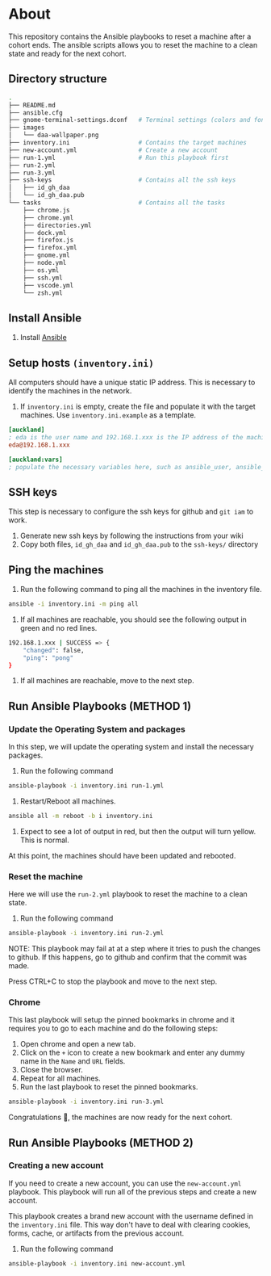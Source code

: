 # About

This repository contains the Ansible playbooks to reset a machine after a cohort ends.
The ansible scripts allows you to reset the machine to a clean state and ready for the next cohort.

## Directory structure

```sh
.
├── README.md
├── ansible.cfg
├── gnome-terminal-settings.dconf   # Terminal settings (colors and fonts)
├── images
│   └── daa-wallpaper.png
├── inventory.ini                   # Contains the target machines
├── new-account.yml                 # Create a new account
├── run-1.yml                       # Run this playbook first
├── run-2.yml
├── run-3.yml
├── ssh-keys                        # Contains all the ssh keys
│   ├── id_gh_daa
│   └── id_gh_daa.pub
└── tasks                           # Contains all the tasks
    ├── chrome.js
    ├── chrome.yml
    ├── directories.yml
    ├── dock.yml
    ├── firefox.js
    ├── firefox.yml
    ├── gnome.yml
    ├── node.yml
    ├── os.yml
    ├── ssh.yml
    ├── vscode.yml
    └── zsh.yml
```

## Install Ansible

1. Install [Ansible](https://docs.ansible.com/ansible/latest/installation_guide/intro_installation.html)

## Setup hosts `(inventory.ini)`

All computers should have a unique static IP address. This is necessary to
identify the machines in the network.

1. If `inventory.ini` is empty, create the file and populate it with the target machines. Use `inventory.ini.example` as a template.

```ini
[auckland]
; eda is the user name and 192.168.1.xxx is the IP address of the machine, where xxx is the unique number for the machine.
eda@192.168.1.xxx

[auckland:vars]
; populate the necessary variables here, such as ansible_user, ansible_ssh_pass, etc.
```

## SSH keys

This step is necessary to configure the ssh keys for github and `git iam` to work.

1. Generate new ssh keys by following the instructions from your wiki
2. Copy both files, `id_gh_daa` and `id_gh_daa.pub` to the `ssh-keys/` directory

## Ping the machines

1. Run the following command to ping all the machines in the inventory file.

```sh
ansible -i inventory.ini -m ping all
```

1. If all machines are reachable, you should see the following output in green
   and no red lines.

```sh
192.168.1.xxx | SUCCESS => {
    "changed": false,
    "ping": "pong"
}
```

1. If all machines are reachable, move to the next step.

## Run Ansible Playbooks (METHOD 1)

### Update the Operating System and packages

In this step, we will update the operating system and install the necessary packages.

1. Run the following command

```sh
ansible-playbook -i inventory.ini run-1.yml
```

1. Restart/Reboot all machines.

```sh
ansible all -m reboot -b i inventory.ini
```

1. Expect to see a lot of output in red, but then the output will turn yellow.
   This is normal.

At this point, the machines should have been updated and rebooted.

### Reset the machine

Here we will use the `run-2.yml` playbook to reset the machine to a clean state.

1. Run the following command

```sh
ansible-playbook -i inventory.ini run-2.yml
```

NOTE: This playbook may fail at at a step where it tries to push the changes
to github. If this happens, go to github and confirm that the commit was made.

Press CTRL+C to stop the playbook and move to the next step.

### Chrome

This last playbook will setup the pinned bookmarks in chrome and it requires
you to go to each machine and do the following steps:

1. Open chrome and open a new tab.
1. Click on the `+` icon to create a new bookmark and enter any dummy name in
   the `Name` and `URL` fields.
1. Close the browser.
1. Repeat for all machines.
1. Run the last playbook to reset the pinned bookmarks.

```sh
ansible-playbook -i inventory.ini run-3.yml
```

Congratulations 🎉, the machines are now ready for the next cohort.

## Run Ansible Playbooks (METHOD 2)

### Creating a new account

If you need to create a new account, you can use the `new-account.yml` playbook.
This playbook will run all of the previous steps and create a new account.

This playbook creates a brand new account with the username defined in the
`inventory.ini` file. This way don't have to deal with clearing cookies, forms,
cache, or artifacts from the previous account.

1. Run the following command

```sh
ansible-playbook -i inventory.ini new-account.yml
```
